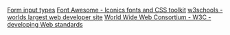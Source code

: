 [Form input types](https://developer.mozilla.org/en-US/docs/Web/HTML/Element/input#Form_<input>_types)
[Font Awesome - Iconics fonts and CSS toolkit](http://fontawesome.io/)
[w3schools - worlds largest web developer site](https://www.w3schools.com)
[World Wide Web Consortium - W3C - developing Web standards](www.w3.org)
